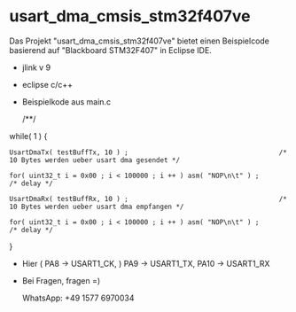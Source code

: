 # usart_dma_cmsis_stm32f407ve
Das Projekt "usart_dma_cmsis_stm32f407ve" bietet einen Beispielcode basierend auf "Blackboard STM32F407" in Eclipse IDE.
- jlink v 9
- eclipse c/c++
	
- Beispielkode aus main.c
  
  /**/
 
 while( 1 ) {
  	
	UsartDmaTx( testBuffTx, 10 ) ;						                /* 10 Bytes werden ueber usart dma gesendet */
	
	for( uint32_t i = 0x00 ; i < 100000 ; i ++ ) asm( "NOP\n\t" ) ;				/* delay */
	
	UsartDmaRx( testBuffRx, 10 ) ;						                /* 10 Bytes werden ueber usart dma empfangen */
	
	for( uint32_t i = 0x00 ; i < 100000 ; i ++ ) asm( "NOP\n\t" ) ; 			/* delay */
  
  }
  
- Hier ( PA8 -> USART1_CK, ) PA9 -> USART1_TX, PA10 -> USART1_RX
  
- Bei Fragen, fragen =)
  
  WhatsApp: +49 1577 6970034

